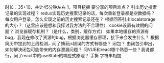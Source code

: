 时长：35+10，共计45分钟左右
1，项目挖掘
要分享的项目难点？
引出历史搜索记录的实现过程？
redux实现历史搜索记录的话，每次重新登录都是空数据吗？
每次用户登录，怎么实现之前的历史搜索记录还在？
根据回答引出localstorage的大小？（这里应该是想和我探讨我方法的不合理性）
cookie设置有效期的问题？
浏览器缓存机制？（是什么，类别，缓存方式）
如果本地缓存的资源有bug，我现在修改了资源的bug，根据浏览器缓存原理，接下来会发生什么？
根据简历中提到的上线检测，问了捕获js错误的方式有哪些？
闭包？
由闭包引申出，如何解决闭包可能带来的内存泄漏问题？
问VUE和react哪个熟悉一些？我说都行，问了react中的useState的响应式原理？
手撕
                字符串相加
